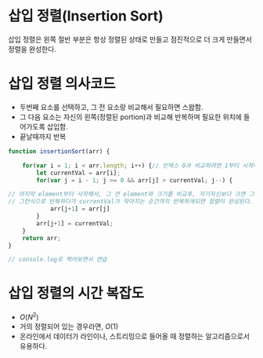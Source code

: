 # 삽입 정렬(Insertion Sort)

삽입 정렬은 왼쪽 절반 부분은 항상 정렬된 상태로 만들고 점진적으로 더 크게 만들면서 정렬을 완성한다.

# 삽입 정렬 의사코드

- 두번째 요소를 선택하고, 그 전 요소랑 비교해서 필요하면 스왑함.
- 그 다음 요소는 자신의 왼쪽(정렬된 portion)과 비교해 반복하며 필요한 위치에 들어가도록 삽입함.
- 끝날때까지 반복

```jsx
function insertionSort(arr) {

    for(var i = 1; i < arr.length; i++) {// 인덱스 0과 비교하려면 1부터 시작해야한다.
        let currentVal = arr[i];
        for(var j = i - 1; j >= 0 && arr[j] > currentVal; j--) {

// 마지막 element부터 시작해서, 그 전 element와 크기를 비교후, 자기자신보다 크면 그 값을 복사해 자기 자신의 자리에 넣는다.
// 그런식으로 반복하다가 currentVal가 작아지는 순간까지 반복하게되면 정렬이 완성된다.
            arr[j+1] = arr[j]
        }
        arr[j+1] = currentVal;
    }
    return arr;
}

// console.log로 찍어보면서 연습

```

# 삽입 정렬의 시간 복잡도

- $O(N^2)$
- 거의 정렬되어 있는 경우라면, $O(1)$
- 온라인에서 데이터가 라인이나, 스트리밍으로 들어올 때 정렬하는 알고리즘으로서 유용하다.